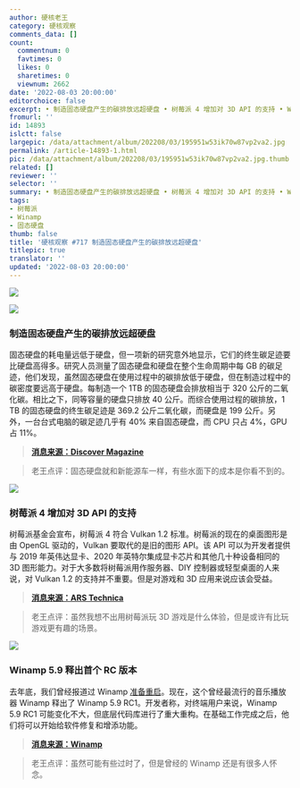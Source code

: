 ```yaml
---
author: 硬核老王
category: 硬核观察
comments_data: []
count:
  commentnum: 0
  favtimes: 0
  likes: 0
  sharetimes: 0
  viewnum: 2662
date: '2022-08-03 20:00:00'
editorchoice: false
excerpt: • 制造固态硬盘产生的碳排放远超硬盘 • 树莓派 4 增加对 3D API 的支持 • Winamp 5.9 释出首个 RC 版本
fromurl: ''
id: 14893
islctt: false
largepic: /data/attachment/album/202208/03/195951w53ik70w87vp2va2.jpg
permalink: /article-14893-1.html
pic: /data/attachment/album/202208/03/195951w53ik70w87vp2va2.jpg.thumb.jpg
related: []
reviewer: ''
selector: ''
summary: • 制造固态硬盘产生的碳排放远超硬盘 • 树莓派 4 增加对 3D API 的支持 • Winamp 5.9 释出首个 RC 版本
tags:
- 树莓派
- Winamp
- 固态硬盘
thumb: false
title: '硬核观察 #717 制造固态硬盘产生的碳排放远超硬盘'
titlepic: true
translator: ''
updated: '2022-08-03 20:00:00'
---
```


![](/data/attachment/album/202208/03/195951w53ik70w87vp2va2.jpg)


![](/data/attachment/album/202208/03/195957o9wm1gwzfdxd3wwt.jpg)


### 制造固态硬盘产生的碳排放远超硬盘


固态硬盘的耗电量远低于硬盘，但一项新的研究意外地显示，它们的终生碳足迹要比硬盘高得多。研究人员测量了固态硬盘和硬盘在整个生命周期中每 GB 的碳足迹，他们发现，虽然固态硬盘在使用过程中的碳排放低于硬盘，但在制造过程中的碳密度要远高于硬盘。每制造一个 1TB 的固态硬盘会排放相当于 320 公斤的二氧化碳。相比之下，同等容量的硬盘只排放 40 公斤。而综合使用过程的碳排放，1 TB 的固态硬盘的终生碳足迹是 369.2 公斤二氧化碳，而硬盘是 199 公斤。另外，一台台式电脑的碳足迹几乎有 40% 来自固态硬盘，而 CPU 只占 4%，GPU 占 11%。



> 
> **[消息来源：Discover Magazine](https://www.discovermagazine.com/technology/the-dirty-carbon-secret-behind-solid-state-memory-drives)**
> 
> 
> 



> 
> 老王点评：固态硬盘就和新能源车一样，有些水面下的成本是你看不到的。
> 
> 
> 


![](/data/attachment/album/202208/03/200007yd9iy4ie5ggn9t9t.jpg)


### 树莓派 4 增加对 3D API 的支持


树莓派基金会宣布，树莓派 4 符合 Vulkan 1.2 标准。树莓派的现在的桌面图形是由 OpenGL 驱动的，Vulkan 要取代的是旧的图形 API。该 API 可以为开发者提供与 2019 年英伟达显卡、2020 年英特尔集成显卡芯片和其他几十种设备相同的 3D 图形能力。对于大多数将树莓派用作服务器、DIY 控制器或轻型桌面的人来说，对 Vulkan 1.2 的支持并不重要。但是对游戏和 3D 应用来说应该会受益。



> 
> **[消息来源：ARS Technica](https://arstechnica.com/gadgets/2022/08/raspberry-pi-4-expands-3d-potential-with-vulkan-update/)**
> 
> 
> 



> 
> 老王点评：虽然我想不出用树莓派玩 3D 游戏是什么体验，但是或许有比玩游戏更有趣的场景。
> 
> 
> 


![](/data/attachment/album/202208/03/200021fgqgn1f81g7xp1g2.jpg)


### Winamp 5.9 释出首个 RC 版本


去年底，我们曾经报道过 Winamp [准备重启](/article-14003-1.html)。现在，这个曾经最流行的音乐播放器 Winamp 释出了 Winamp 5.9 RC1。开发者称，对终端用户来说，Winamp 5.9 RC1 可能变化不大，但底层代码库进行了重大重构。在基础工作完成之后，他们将可以开始给软件修复和增添功能。



> 
> **[消息来源：Winamp](http://forums.winamp.com/showthread.php?t=458120)**
> 
> 
> 



> 
> 老王点评：虽然可能有些过时了，但是曾经的 Winamp 还是有很多人怀念。
> 
> 
>